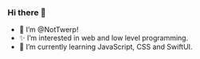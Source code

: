 ### Hi there 👋

- 💬 I’m @NotTwerp!
- ✨ I’m interested in web and low level programming.
- 🌱 I’m currently learning JavaScript, CSS and SwiftUI.

<!--
**NotTwerp/NotTwerp** is a ✨ _special_ ✨ repository because its `README.md` (this file) appears on your GitHub profile.

Here are some ideas to get you started:

- 🔭 I’m currently working on ...
- 🌱 I’m currently learning ...
- 👯 I’m looking to collaborate on ...
- 🤔 I’m looking for help with ...
- 💬 Ask me about ...
- 📫 How to reach me: ...
- 😄 Pronouns: ...
- ⚡ Fun fact: ...
-->
